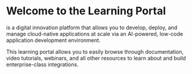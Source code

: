 # Welcome to the Learning Portal

<product> is a digital innovation platform that allows you to develop, deploy, and manage cloud-native applications at scale via an AI-powered, low-code application development environment.

This learning portal allows you to easily browse through documentation, video tutorials, webinars, and all other resources to learn about <product> and build enterprise-class integrations.

